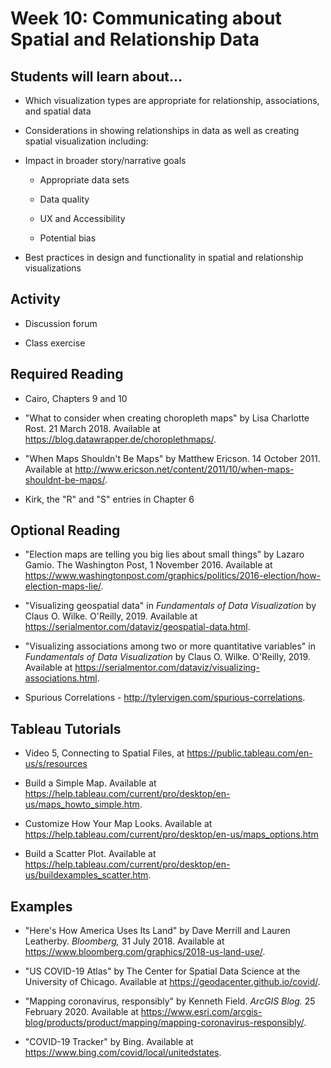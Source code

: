 # Week 10: Communicating about Spatial and Relationship Data

## Students will learn about...

-   Which visualization types are appropriate for relationship, associations, and spatial data

-   Considerations in showing relationships in data as well as creating spatial visualization including:

-   Impact in broader story/narrative goals

    -   Appropriate data sets

    -   Data quality

    -   UX and Accessibility

    -   Potential bias

-   Best practices in design and functionality in spatial and relationship visualizations

## Activity

-   Discussion forum

-   Class exercise

## Required Reading

-   Cairo, Chapters 9 and 10

-   "What to consider when creating choropleth maps" by Lisa Charlotte Rost. 21 March 2018. Available at https://blog.datawrapper.de/choroplethmaps/.

-   "When Maps Shouldn't Be Maps" by Matthew Ericson. 14 October 2011. Available at http://www.ericson.net/content/2011/10/when-maps-shouldnt-be-maps/.

-   Kirk, the "R" and "S" entries in Chapter 6

## Optional Reading

-   "Election maps are telling you big lies about small things" by Lazaro Gamio. The Washington Post, 1 November 2016. Available at https://www.washingtonpost.com/graphics/politics/2016-election/how-election-maps-lie/.

-   "Visualizing geospatial data" in *Fundamentals of Data Visualization* by Claus O. Wilke. O'Reilly, 2019. Available at https://serialmentor.com/dataviz/geospatial-data.html.

-   "Visualizing associations among two or more quantitative variables" in *Fundamentals of Data Visualization* by Claus O. Wilke. O'Reilly, 2019. Available at https://serialmentor.com/dataviz/visualizing-associations.html.

-   Spurious Correlations - http://tylervigen.com/spurious-correlations.

## Tableau Tutorials

-   Video 5, Connecting to Spatial Files, at https://public.tableau.com/en-us/s/resources

-   Build a Simple Map. Available at https://help.tableau.com/current/pro/desktop/en-us/maps_howto_simple.htm.

-   Customize How Your Map Looks. Available at https://help.tableau.com/current/pro/desktop/en-us/maps_options.htm

-   Build a Scatter Plot. Available at https://help.tableau.com/current/pro/desktop/en-us/buildexamples_scatter.htm.

## Examples

-   "Here's How America Uses Its Land" by Dave Merrill and Lauren Leatherby. *Bloomberg,* 31 July 2018. Available at https://www.bloomberg.com/graphics/2018-us-land-use/.

-   "US COVID-19 Atlas" by The Center for Spatial Data Science at the University of Chicago. Available at https://geodacenter.github.io/covid/.

-   "Mapping coronavirus, responsibly" by Kenneth Field. *ArcGIS Blog.* 25 February 2020. Available at https://www.esri.com/arcgis-blog/products/product/mapping/mapping-coronavirus-responsibly/.

-   "COVID-19 Tracker" by Bing. Available at https://www.bing.com/covid/local/unitedstates.
